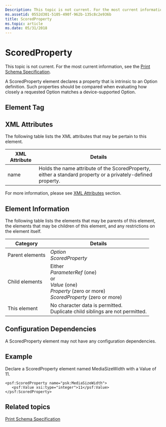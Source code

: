 ```yaml
---
Description: This topic is not current. For the most current information, see the Print Schema Specification.
ms.assetid: 0552d301-5105-490f-962b-135c8c2e936b
title: ScoredProperty
ms.topic: article
ms.date: 05/31/2018
---
```


# ScoredProperty

This topic is not current. For the most current information, see the [Print Schema Specification](https://www.microsoft.com/whdc/xps/printschema.mspx).

A ScoredProperty element declares a property that is intrinsic to an Option definition. Such properties should be compared when evaluating how closely a requested Option matches a device-supported Option.

## Element Tag

<ScoredProperty>

## XML Attributes

The following table lists the XML attributes that may be pertain to this element.



| XML Attribute   | Details                                                                                                                 |
|-----------------|-------------------------------------------------------------------------------------------------------------------------|
| name<br/> | Holds the name attribute of the ScoredProperty, either a standard property or a privately-defined property. <br/> |



 

For more information, please see [XML Attributes](xml-attributes.md) section.

## Element Information

The following table lists the elements that may be parents of this element, the elements that may be children of this element, and any restrictions on the element itself.



| Category                   | Details                                                                                                                                                                  |
|----------------------------|--------------------------------------------------------------------------------------------------------------------------------------------------------------------------|
| Parent elements<br/> | *Option*<br/> *ScoredProperty*<br/>                                                                                                                          |
| Child elements<br/>  | Either<br/> *ParameterRef* (one)<br/> or<br/> *Value* (one)<br/> *Property* (zero or more)<br/> *ScoredProperty* (zero or more)<br/> |
| This element<br/>    | No character data is permitted.<br/> Duplicate child siblings are not permitted.<br/>                                                                        |



 

## Configuration Dependencies

A ScoredProperty element may not have any configuration dependencies.

## Example

Declare a ScoredProperty element named MediaSizeWidth with a Value of 11.

``` syntax
<psf:ScoredProperty name="psk:MediaSizeWidth">
   <psf:Value xsi:type="integer">11</psf:Value>
</psf:ScoredProperty>
```

## Related topics

<dl> <dt>

[Print Schema Specification](https://www.microsoft.com/whdc/xps/printschema.mspx)
</dt> </dl>

 

 




